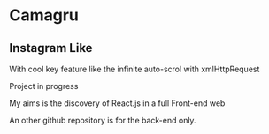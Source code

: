 
# Camagru

## Instagram Like

With cool key feature like the infinite auto-scrol with xmlHttpRequest

Project in progress

My aims is the discovery of React.js in a full Front-end web

An other github repository is for the back-end only.
